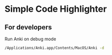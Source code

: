 # Simple Code Highlighter

## For developers

Run Anki on debug mode

```bash
/Applications/Anki.app/Contents/MacOS/Anki -d
```